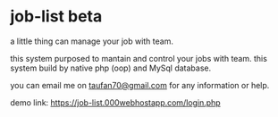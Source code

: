 # job-list beta

a little thing can manage your job with team.

this system purposed to mantain and control your jobs with team.
this system build by native php (oop) and MySql database.

you can email me on taufan70@gmail.com for any information or help.


demo link: https://job-list.000webhostapp.com/login.php
